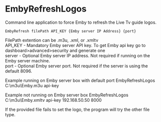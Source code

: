 # EmbyRefreshLogos

Command line application to force Emby to refresh the Live Tv guide logos.
```
EmbyRefresh filePath API_KEY {Emby server IP Address} {port}
```
FilePath extention can be .m3u, .xml, or .xmltv<br>
API_KEY - Mandatory Emby server API key. To get Emby api key go to dashboard>advanced>security and generate one<br>
server  - Optional Emby server IP address.  Not required if running on the Emby server machine.<br>
port    - Optional Emby server port.  Not required if the server is using the default 8096.<br>

Example running on Emby server box with default port
EmbyRefreshLogos C:\m3u\Emby.m3u api-key

Example not running on Emby server box
EmbyRefreshLogos C:\m3u\Emby.xmltv api-key 192.168.50.50 8000

If the provided file fails to set the logo, the program will try the other file type.
